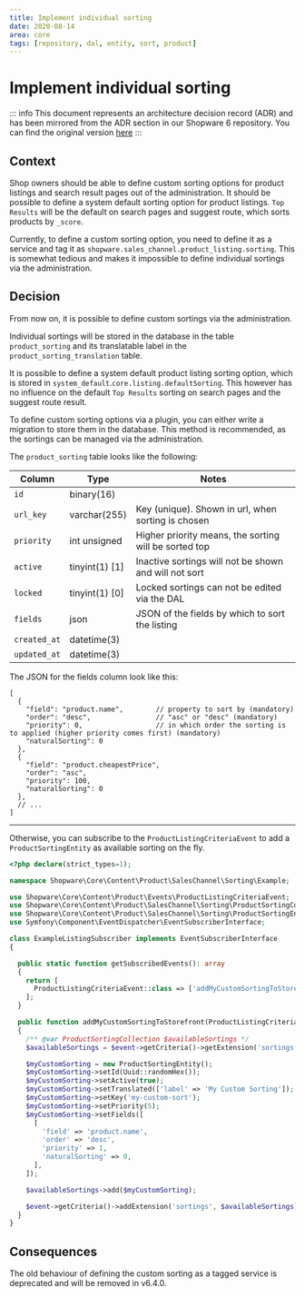 ```yaml
---
title: Implement individual sorting
date: 2020-08-14
area: core
tags: [repository, dal, entity, sort, product]
---
```


# Implement individual sorting

::: info
This document represents an architecture decision record (ADR) and has been mirrored from the ADR section in our Shopware 6 repository.
You can find the original version [here](https://github.com/shopware/shopware/blob/trunk/adr/2020-08-14-implement-individual-sorting.md)
:::

## Context

Shop owners should be able to define custom sorting options for product listings and search result pages out of the administration.
It should be possible to define a system default sorting option for product listings.
`Top Results` will be the default on search pages and suggest route, which sorts products by `_score`.

Currently, to define a custom sorting option, you need to define it as a service and tag it as `shopware.sales_channel.product_listing.sorting`.
This is somewhat tedious and makes it impossible to define individual sortings via the administration.

## Decision

From now on, it is possible to define custom sortings via the administration.

Individual sortings will be stored in the database in the table `product_sorting` and its translatable label in the `product_sorting_translation` table.

It is possible to define a system default product listing sorting option, which is stored in `system_default`.`core.listing.defaultSorting`.
This however has no influence on the default `Top Results` sorting on search pages and the suggest route result.

To define custom sorting options via a plugin, you can either write a migration to store them in the database.
This method is recommended, as the sortings can be managed via the administration.

The `product_sorting` table looks like the following:

| Column          | Type           | Notes                                                 |
| --------------- | -------------- | ----------------------------------------------------- |
| `id`            | binary(16)     |                                                       |
| `url_key`       | varchar(255)   | Key (unique). Shown in url, when sorting is chosen    |
| `priority`      | int unsigned   | Higher priority means, the sorting will be sorted top |
| `active`        | tinyint(1) [1] | Inactive sortings will not be shown and will not sort |
| `locked`        | tinyint(1) [0] | Locked sortings can not be edited via the DAL         |
| `fields`        | json           | JSON of the fields by which to sort the listing       |
| `created_at`    | datetime(3)    |                                                       |
| `updated_at`    | datetime(3)    |                                                       |

The JSON for the fields column look like this:

```json5
[
  {
    "field": "product.name",        // property to sort by (mandatory)  
    "order": "desc",                // "asc" or "desc" (mandatory)
    "priority": 0,                  // in which order the sorting is to applied (higher priority comes first) (mandatory)
    "naturalSorting": 0
  },
  {
    "field": "product.cheapestPrice",
    "order": "asc",
    "priority": 100,
    "naturalSorting": 0
  },
  // ...
]
```

---

Otherwise, you can subscribe to the `ProductListingCriteriaEvent` to add a `ProductSortingEntity` as available sorting on the fly.

```php
<?php declare(strict_types=1);

namespace Shopware\Core\Content\Product\SalesChannel\Sorting\Example;

use Shopware\Core\Content\Product\Events\ProductListingCriteriaEvent;
use Shopware\Core\Content\Product\SalesChannel\Sorting\ProductSortingCollection;
use Shopware\Core\Content\Product\SalesChannel\Sorting\ProductSortingEntity;
use Symfony\Component\EventDispatcher\EventSubscriberInterface;

class ExampleListingSubscriber implements EventSubscriberInterface
{

  public static function getSubscribedEvents(): array
  {
    return [
      ProductListingCriteriaEvent::class => ['addMyCustomSortingToStorefront', 500],
    ];
  }

  public function addMyCustomSortingToStorefront(ProductListingCriteriaEvent $event): void
  {
    /** @var ProductSortingCollection $availableSortings */
    $availableSortings = $event->getCriteria()->getExtension('sortings') ?? new ProductSortingCollection();

    $myCustomSorting = new ProductSortingEntity();
    $myCustomSorting->setId(Uuid::randomHex());
    $myCustomSorting->setActive(true);
    $myCustomSorting->setTranslated(['label' => 'My Custom Sorting']);
    $myCustomSorting->setKey('my-custom-sort');
    $myCustomSorting->setPriority(5);
    $myCustomSorting->setFields([
      [
        'field' => 'product.name',
        'order' => 'desc',
        'priority' => 1,
        'naturalSorting' => 0,
      ],
    ]);

    $availableSortings->add($myCustomSorting);

    $event->getCriteria()->addExtension('sortings', $availableSortings);
  }
}
```

## Consequences

The old behaviour of defining the custom sorting as a tagged service is deprecated and will be removed in v6.4.0.
